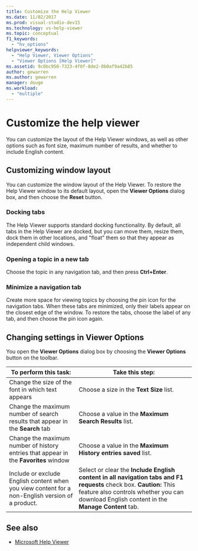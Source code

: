 ```yaml
---
title: Customize the Help Viewer
ms.date: 11/02/2017
ms.prod: visual-studio-dev15
ms.technology: vs-help-viewer
ms.topic: conceptual
f1_keywords:
  - "hv_options"
helpviewer_keywords:
  - "Help Viewer, Viewer Options"
  - "Viewer Options [Help Viewer]"
ms.assetid: 9c0bc950-7323-4f0f-8de2-0b0af9a42b85
author: gewarren
ms.author: gewarren
manager: douge
ms.workload:
  - "multiple"
---
```

# Customize the help viewer
You can customize the layout of the Help Viewer windows, as well as other options such as font size, maximum number of results, and whether to include English content.

## Customizing window layout
You can customize the window layout of the Help Viewer. To restore the Help Viewer window to its default layout, open the **Viewer Options** dialog box, and then choose the **Reset** button.

### Docking tabs
The Help Viewer supports standard docking functionality. By default, all tabs in the Help Viewer are docked, but you can move them, resize them, dock them in other locations, and "float" them so that they appear as independent child windows.

### Opening a topic in a new tab
Choose the topic in any navigation tab, and then press **Ctrl+Enter**.

### Minimize a navigation tab
Create more space for viewing topics by choosing the pin icon for the navigation tabs. When these tabs are minimized, only their labels appear on the closest edge of the window. To restore the tabs, choose the label of any tab, and then choose the pin icon again.

## Changing settings in Viewer Options
You open the **Viewer Options** dialog box by choosing the **Viewer Options** button on the toolbar.

|To perform this task:|Take this step:|
|---------------------------|---------------------|
|Change the size of the font in which text appears|Choose a size in the **Text Size** list.|
|Change the maximum number of search results that appear in the **Search** tab|Choose a value in the **Maximum Search Results** list.|
|Change the maximum number of history entries that appear in the **Favorites** window|Choose a value in the **Maximum History entries saved** list.|
|Include or exclude English content when you view content for a non-English version of a product.|Select or clear the **Include English content in all navigation tabs and F1 requests** check box. **Caution:**  This feature also controls whether you can download English content in the **Manage Content** tab.|

## See also

- [Microsoft Help Viewer](../ide/microsoft-help-viewer.md)